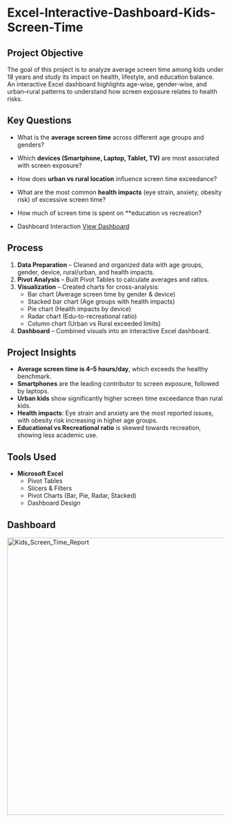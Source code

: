 # Excel-Interactive-Dashboard-Kids-Screen-Time

## Project Objective
The goal of this project is to analyze average screen time among kids under 18 years and study its impact on health, lifestyle, and education balance.  
An interactive Excel dashboard highlights age-wise, gender-wise, and urban–rural patterns to understand how screen exposure relates to health risks.


## Key Questions
- What is the **average screen time** across different age groups and genders?  
- Which **devices (Smartphone, Laptop, Tablet, TV)** are most associated with screen exposure?  
- How does **urban vs rural location** influence screen time exceedance?  
- What are the most common **health impacts** (eye strain, anxiety, obesity risk) of excessive screen time?  
- How much of screen time is spent on **education vs recreation?

- Dashboard Interaction <a href= "https://github.com/priyanka52002/Excel-Interactive-Dashboard-Kids-Screen-Time/blob/main/kids_Screen_time_Excel.xlsx">View Dashboard </a>


## Process
1. **Data Preparation** – Cleaned and organized data with age groups, gender, device, rural/urban, and health impacts.  
2. **Pivot Analysis** – Built Pivot Tables to calculate averages and ratios.  
3. **Visualization** – Created charts for cross-analysis:  
   - Bar chart (Average screen time by gender & device)  
   - Stacked bar chart (Age groups with health impacts)  
   - Pie chart (Health impacts by device)  
   - Radar chart (Edu-to-recreational ratio)  
   - Column chart (Urban vs Rural exceeded limits)  
4. **Dashboard** – Combined visuals into an interactive Excel dashboard.  

##  Project Insights
- **Average screen time is 4–5 hours/day**, which exceeds the healthy benchmark.  
- **Smartphones** are the leading contributor to screen exposure, followed by laptops.  
- **Urban kids** show significantly higher screen time exceedance than rural kids.  
- **Health impacts**: Eye strain and anxiety are the most reported issues, with obesity risk increasing in higher age groups.  
- **Educational vs Recreational ratio** is skewed towards recreation, showing less academic use.  


##  Tools Used
- **Microsoft Excel**  
  - Pivot Tables  
  - Slicers & Filters  
  - Pivot Charts (Bar, Pie, Radar, Stacked)  
  - Dashboard Design  

## Dashboard 
<img width="1864" height="642" alt="Kids_Screen_Time_Report" src="https://github.com/user-attachments/assets/2fd143c0-71e0-4d6f-85be-e563f95eeaae" />



